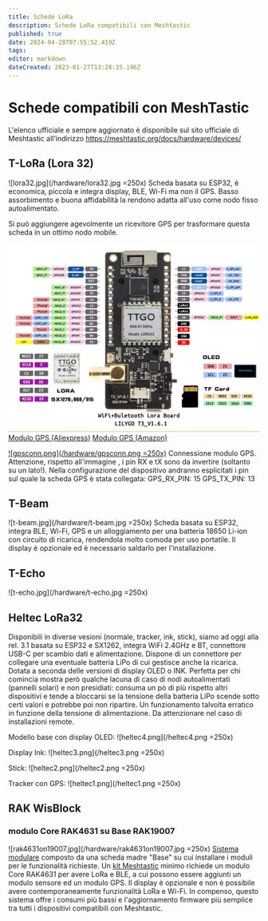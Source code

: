 ```yaml
---
title: Schede LoRa
description: Schede LoRa compatibili con Meshtastic
published: true
date: 2024-04-28T07:55:52.419Z
tags: 
editor: markdown
dateCreated: 2023-01-27T13:28:35.196Z
---
```


# Schede compatibili con MeshTastic

L'elenco ufficiale e sempre aggiornato è disponibile sul sito ufficiale di Meshtastic all'indirizzo https://meshtastic.org/docs/hardware/devices/

## T-LoRa (Lora 32)
![lora32.jpg](/hardware/lora32.jpg =250x)
Scheda basata su ESP32, è economica, piccola e integra display, BLE, Wi-Fi ma non il GPS.
Basso assorbimento e buona affidabilità la rendono adatta all'uso come nodo fisso autoalimentato.

Si può aggiungere agevolmente un ricevitore GPS per trasformare questa scheda in un ottimo nodo mobile.

![pin-diagram_lora32v2.1_1.6_600x600.webp](/hardware/pin-diagram_lora32v2.1_1.6_600x600.webp)
[Modulo GPS (Aliexpress)](https://it.aliexpress.com/item/1005005594442876.html)
[Modulo GPS (Amazon)](https://www.amazon.it/ICQUANZX-GY-NEO6MV2-Controller-ceramica-resistente/dp/B088LR3488/)

[![gpsconn.png](/hardware/gpsconn.png =250x)](/hardware/gpsconn.png)
Connessione modulo GPS. 
Attenzione, rispetto all'immagine , i pin RX e tX sono da invertire (soltanto su un lato!). Nella configurazione del dispositivo andranno esplicitati i pin sul quale la scheda GPS è stata collegata: 
GPS_RX_PIN: 15
GPS_TX_PIN: 13


## T-Beam
![t-beam.jpg](/hardware/t-beam.jpg =250x)
Scheda basata su ESP32, integra BLE, Wi-Fi, GPS e un alloggiamento per una batteria 18650 Li-ion con circuito di ricarica, rendendola molto comoda per uso portatile.
Il display è opzionale ed è necessario saldarlo per l'installazione.
## T-Echo
![t-echo.jpg](/hardware/t-echo.jpg =250x)

## Heltec LoRa32
Disponibili in diverse vesioni (normale, tracker, ink, stick), siamo ad oggi alla rel. 3.1 basata su ESP32 e SX1262, integra WiFi 2.4GHz e BT, connettore USB-C per scambio dati e alimentazione. Dispone di un connettore per collegare una eventuale batteria LiPo di cui gestisce anche la ricarica. Dotata a seconda delle versioni di display OLED o INK. Perfetta per chi comincia mostra però qualche lacuna di caso di nodi autoalimentati (pannelli solari) e non presidiati: consuma un pò di più rispetto altri dispositivi e tende a bloccarsi se la tensione della batteria LiPo scende sotto certi valori e potrebbe poi non ripartire. Un funzionamento talvolta erratico in funzione della tensione di alimentazione. Da attenzionare nel caso di installazioni remote.

Modello base con display OLED:
![heltec4.png](/heltec4.png =250x)

Display Ink:
![heltec3.png](/heltec3.png =250x)

Stick:
![heltec2.png](/heltec2.png =250x)

Tracker con GPS:
![heltec1.png](/heltec1.png =250x)


## RAK WisBlock

### modulo Core RAK4631 su Base RAK19007

![rak4631on19007.jpg](/hardware/rak4631on19007.jpg =250x)
[Sistema modulare](https://store.rakwireless.com/pages/wisblock) composto da una scheda madre "Base" su cui installare i moduli per le funzionalità richieste.
Un [kit Meshtastic](https://store.rakwireless.com/products/wisblock-meshtastic-starter-kit) minimo richiede un modulo Core RAK4631 per avere LoRa e BLE, a cui possono essere aggiunti un modulo sensore ed un modulo GPS.
Il display è opzionale e non è possibile avere contemporaneamente funzionalità LoRa e Wi-Fi.
In compenso, questo sistema offre i consumi più bassi e l'aggiornamento firmware più semplice tra tutti i dispositivi compatibili con Meshtastic.